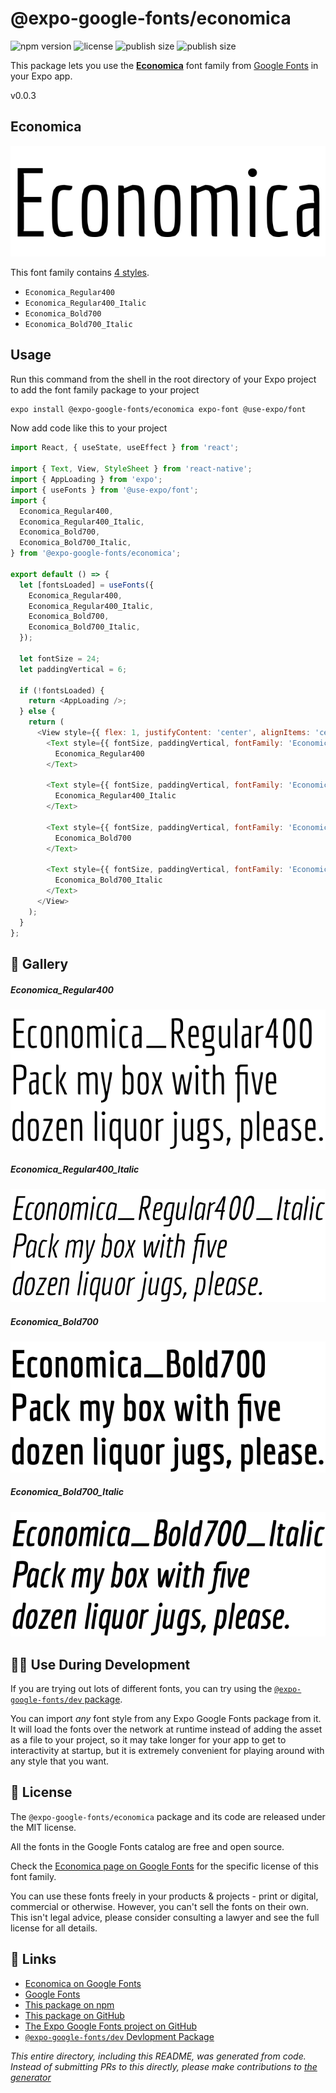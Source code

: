 # @expo-google-fonts/economica

![npm version](https://flat.badgen.net/npm/v/@expo-google-fonts/economica)
![license](https://flat.badgen.net/github/license/expo/google-fonts)
![publish size](https://flat.badgen.net/packagephobia/install/@expo-google-fonts/economica)
![publish size](https://flat.badgen.net/packagephobia/publish/@expo-google-fonts/economica)

This package lets you use the [**Economica**](https://fonts.google.com/specimen/Economica) font family from [Google Fonts](https://fonts.google.com/) in your Expo app.

v0.0.3

## Economica

![Economica](./font-family.png)

This font family contains [4 styles](#-gallery).

- `Economica_Regular400`
- `Economica_Regular400_Italic`
- `Economica_Bold700`
- `Economica_Bold700_Italic`

## Usage

Run this command from the shell in the root directory of your Expo project to add the font family package to your project
```sh
expo install @expo-google-fonts/economica expo-font @use-expo/font
```

Now add code like this to your project
```js
import React, { useState, useEffect } from 'react';

import { Text, View, StyleSheet } from 'react-native';
import { AppLoading } from 'expo';
import { useFonts } from '@use-expo/font';
import {
  Economica_Regular400,
  Economica_Regular400_Italic,
  Economica_Bold700,
  Economica_Bold700_Italic,
} from '@expo-google-fonts/economica';

export default () => {
  let [fontsLoaded] = useFonts({
    Economica_Regular400,
    Economica_Regular400_Italic,
    Economica_Bold700,
    Economica_Bold700_Italic,
  });

  let fontSize = 24;
  let paddingVertical = 6;

  if (!fontsLoaded) {
    return <AppLoading />;
  } else {
    return (
      <View style={{ flex: 1, justifyContent: 'center', alignItems: 'center' }}>
        <Text style={{ fontSize, paddingVertical, fontFamily: 'Economica_Regular400' }}>
          Economica_Regular400
        </Text>

        <Text style={{ fontSize, paddingVertical, fontFamily: 'Economica_Regular400_Italic' }}>
          Economica_Regular400_Italic
        </Text>

        <Text style={{ fontSize, paddingVertical, fontFamily: 'Economica_Bold700' }}>
          Economica_Bold700
        </Text>

        <Text style={{ fontSize, paddingVertical, fontFamily: 'Economica_Bold700_Italic' }}>
          Economica_Bold700_Italic
        </Text>
      </View>
    );
  }
};

```

## 🔡 Gallery

##### Economica_Regular400
![Economica_Regular400](./73b7c6770eb6ca35b71cc345a389203c788cc27aac43302793865dc33771dcd9.ttf.png)

##### Economica_Regular400_Italic
![Economica_Regular400_Italic](./ce63d04fe7b161c08efa83fba9b4d096be6f6390a294e904e16f2d7eecc90820.ttf.png)

##### Economica_Bold700
![Economica_Bold700](./2886009c049eeeb1a75ea749115fbfece59efeb95fcaf29b5f8a82a8c680ab99.ttf.png)

##### Economica_Bold700_Italic
![Economica_Bold700_Italic](./d8f54eb9ef53335c26d3f638df8a0bcbdd291dff65990970ea5cd5a2529dfd91.ttf.png)


## 👩‍💻 Use During Development

If you are trying out lots of different fonts, you can try using the [`@expo-google-fonts/dev` package](https://github.com/expo/google-fonts/tree/master/font-packages/dev#readme).

You can import *any* font style from any Expo Google Fonts package from it. It will load the fonts
over the network at runtime instead of adding the asset as a file to your project, so it may take longer
for your app to get to interactivity at startup, but it is extremely convenient
for playing around with any style that you want.

## 📖 License

The `@expo-google-fonts/economica` package and its code are released under the MIT license.

All the fonts in the Google Fonts catalog are free and open source.

Check the [Economica page on Google Fonts](https://fonts.google.com/specimen/Economica) for the specific license of this font family.

You can use these fonts freely in your products & projects - print or digital, commercial or otherwise. However, you can't sell the fonts on their own. This isn't legal advice, please consider consulting a lawyer and see the full license for all details.

## 🔗 Links

- [Economica on Google Fonts](https://fonts.google.com/specimen/Economica)
- [Google Fonts](https://fonts.google.com/)
- [This package on npm](https://www.npmjs.com/package/@expo-google-fonts/economica)
- [This package on GitHub](https://github.com/expo/google-fonts/tree/master/font-packages/economica)
- [The Expo Google Fonts project on GitHub](https://github.com/expo/google-fonts)
- [`@expo-google-fonts/dev` Devlopment Package](https://github.com/expo/google-fonts/tree/master/font-packages/dev)


*This entire directory, including this README, was generated from code. Instead of submitting PRs to this directly, please make contributions to [the generator](https://github.com/expo/google-fonts/tree/master/packages/generator)*
